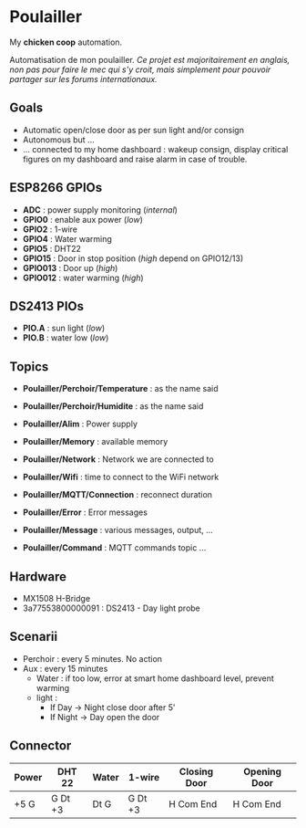 # Poulailler

My **chicken coop** automation.

Automatisation de mon poulailler.
*Ce projet est majoritairement en anglais, non pas pour faire le mec qui s'y croit, mais simplement pour pouvoir partager sur les forums internationaux.*

## Goals

* Automatic open/close door as per sun light and/or consign
* Autonomous but ...
* ... connected to my home dashboard : wakeup consign, display critical figures on my dashboard and raise alarm in case of trouble.

## ESP8266 GPIOs

* **ADC** : power supply monitoring (*internal*)
* **GPIO0** : enable aux power (*low*)
* **GPIO2** : 1-wire
* **GPIO4** : Water warming
* **GPIO5** : DHT22
* **GPIO15** : Door in stop position (*high* depend on GPIO12/13)
* **GPIO013** : Door up (*high*)
* **GPIO012** : water warming (*high*)

## DS2413 PIOs

* **PIO.A** : sun light (*low*)
* **PIO.B** : water low (*low*)

## Topics

* **Poulailler/Perchoir/Temperature** : as the name said
* **Poulailler/Perchoir/Humidite** : as the name said

* **Poulailler/Alim** : Power supply
* **Poulailler/Memory** : available memory
* **Poulailler/Network** : Network we are connected to
* **Poulailler/Wifi** : time to connect to the WiFi network
* **Poulailler/MQTT/Connection** : reconnect duration

* **Poulailler/Error** : Error messages
* **Poulailler/Message** : various messages, output, ...
* **Poulailler/Command** : MQTT commands topic ...

## Hardware

* MX1508 H-Bridge
* 3a77553800000091 : DS2413 - Day light probe

## Scenarii

* Perchoir : every 5 minutes. No action
* Aux : every 15 minutes
	* Water : if too low, error at smart home dashboard level, prevent warming
	* light : 
		* If Day -> Night close door after 5'
		* If Night -> Day open the door

## Connector

| Power | DHT  22 | Water |  1-wire | Closing Door | Opening Door |
| ----- | ------- | ----- | ------- | ------------ | ------------ |
| +5 G  | G Dt +3 | Dt G  | G Dt +3 | H  Com  End  |  H Com End   |
